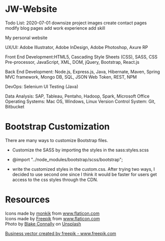 # JW-Website

Todo List: 2020-07-01 
downsize project images 
create contact pages 
modify blog pages
add work experience
add skill




 My personal website

UX/UI: Adobe Illustrator, Adobe InDesign, Adobe Photoshop, Axure RP

Front End Development:HTML5, Cascading Style Sheets (CSS), SASS, CSS Pre-processor, JavaScript, XML, DOM, jQuery, Bootstrap, React.js
                
                
Back End Development: Node.js, Express.js, Java, Hibernate, Maven, Spring MVC framework, Mongo DB, SQL, JSON Web Token, REST, NPM

DevOps: Selenium UI Testing (Java)

Data Analysis: SAP, Tableau, Pentaho, Hadoop, Spark, Microsoft Office
Operating Systems: Mac OS, Windows, Linux
                Version Control System: Git, Bitbucket
# Bootstrap Customization
There are many ways to customize Bootstrap files. 
* Customize the SASS by importing the styles in the sass:styles.scss
* @import "../node_modules/bootstrap/scss/bootstrap";

* write the customized styles in the custom.css.
After trying two ways, I decided to use second one since I think it would be faster for users get access to the css styles through the CDN.

# Resources
<div>Icons made by <a href="https://www.flaticon.com/authors/monkik" title="monkik">monkik</a> from <a href="https://www.flaticon.com/" title="Flaticon">www.flaticon.com</a></div>

<div>Icons made by <a href="https://www.flaticon.com/authors/freepik" title="Freepik">Freepik</a> from <a href="https://www.flaticon.com/" title="Flaticon">www.flaticon.com</a></div>
<span>Photo by <a href="https://unsplash.com/@blakeconnally?utm_source=unsplash&amp;utm_medium=referral&amp;utm_content=creditCopyText">Blake Connally</a> on <a href="https://unsplash.com/s/photos/programming-art?utm_source=unsplash&amp;utm_medium=referral&amp;utm_content=creditCopyText">Unsplash</a></span>

<a href="https://www.freepik.com/free-photos-vectors/business">Business vector created by freepik - www.freepik.com</a>